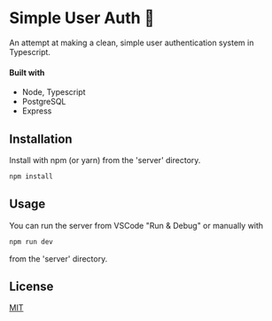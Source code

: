 # Simple User Auth 🐘

An attempt at making a clean, simple user authentication system in Typescript.

#### Built with
- Node, Typescript
- PostgreSQL
- Express

## Installation

Install with npm (or yarn) from the 'server' directory.

```bash
npm install
```

## Usage
You can run the server from VSCode "Run & Debug" or manually with
```bash
npm run dev
```
from the 'server' directory.

## License

[MIT](https://choosealicense.com/licenses/mit/)
